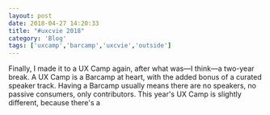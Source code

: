 ```yaml
---
layout: post
date: 2018-04-27 14:20:33
title: "#uxcvie 2018"
category: 'Blog'
tags: ['uxcamp','barcamp','uxcvie','outside']
---
```


Finally, I made it to a UX Camp again, after what was—I think—a two-year break. A UX Camp is a Barcamp at heart, with the added bonus of a curated speaker track. Having a Barcamp usually means there are no speakers, no passive consumers, only contributors. This year's UX Camp is slightly different, because there's a  